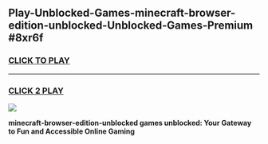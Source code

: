 
## Play-Unblocked-Games-minecraft-browser-edition-unblocked-Unblocked-Games-Premium #8xr6f
<h3>
<a href="https://premium.freeplayer.one?title=minecraft-browser-edition-unblocked&ref=12M">CLICK TO PLAY</a></h3>
<hr>

<h3>
<a href="https://premium.freeplayer.one?title=minecraft-browser-edition-unblocked&ref=12M">CLICK 2 PLAY</a>
  
</h3>

<a href="https://premium.freeplayer.one?title=minecraft-browser-edition-unblocked&ref=12M"><img src="https://clearcache.store/games.png"></a>


**minecraft-browser-edition-unblocked games unblocked: Your Gateway to Fun and Accessible Online Gaming**
